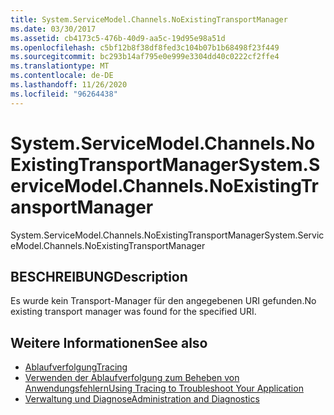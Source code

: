 ```yaml
---
title: System.ServiceModel.Channels.NoExistingTransportManager
ms.date: 03/30/2017
ms.assetid: cb4173c5-476b-40d9-aa5c-19d95e98a51d
ms.openlocfilehash: c5bf12b8f38df8fed3c104b07b1b68498f23f449
ms.sourcegitcommit: bc293b14af795e0e999e3304dd40c0222cf2ffe4
ms.translationtype: MT
ms.contentlocale: de-DE
ms.lasthandoff: 11/26/2020
ms.locfileid: "96264438"
---
```

# <a name="systemservicemodelchannelsnoexistingtransportmanager"></a><span data-ttu-id="d2c50-102">System.ServiceModel.Channels.NoExistingTransportManager</span><span class="sxs-lookup"><span data-stu-id="d2c50-102">System.ServiceModel.Channels.NoExistingTransportManager</span></span>

<span data-ttu-id="d2c50-103">System.ServiceModel.Channels.NoExistingTransportManager</span><span class="sxs-lookup"><span data-stu-id="d2c50-103">System.ServiceModel.Channels.NoExistingTransportManager</span></span>  
  
## <a name="description"></a><span data-ttu-id="d2c50-104">BESCHREIBUNG</span><span class="sxs-lookup"><span data-stu-id="d2c50-104">Description</span></span>  

 <span data-ttu-id="d2c50-105">Es wurde kein Transport-Manager für den angegebenen URI gefunden.</span><span class="sxs-lookup"><span data-stu-id="d2c50-105">No existing transport manager was found for the specified URI.</span></span>  
  
## <a name="see-also"></a><span data-ttu-id="d2c50-106">Weitere Informationen</span><span class="sxs-lookup"><span data-stu-id="d2c50-106">See also</span></span>

- [<span data-ttu-id="d2c50-107">Ablaufverfolgung</span><span class="sxs-lookup"><span data-stu-id="d2c50-107">Tracing</span></span>](index.md)
- [<span data-ttu-id="d2c50-108">Verwenden der Ablaufverfolgung zum Beheben von Anwendungsfehlern</span><span class="sxs-lookup"><span data-stu-id="d2c50-108">Using Tracing to Troubleshoot Your Application</span></span>](using-tracing-to-troubleshoot-your-application.md)
- [<span data-ttu-id="d2c50-109">Verwaltung und Diagnose</span><span class="sxs-lookup"><span data-stu-id="d2c50-109">Administration and Diagnostics</span></span>](../index.md)
